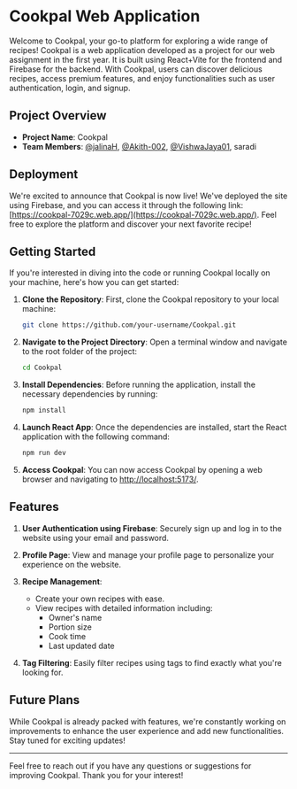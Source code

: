 # Cookpal Web Application

Welcome to Cookpal, your go-to platform for exploring a wide range of recipes! Cookpal is a web application developed as a project for our web assignment in the first year. It is built using React+Vite for the frontend and Firebase for the backend. With Cookpal, users can discover delicious recipes, access premium features, and enjoy functionalities such as user authentication, login, and signup.

## Project Overview

- **Project Name**: Cookpal
- **Team Members**: [@jalinaH](https://github.com/JalinaH), [@Akith-002](https://github.com/Akith-002),
[@VishwaJaya01](https://github.com/VishwaJaya01), saradi

## Deployment

We're excited to announce that Cookpal is now live! We've deployed the site using Firebase, and you can access it through the following link: [https://cookpal-7029c.web.app/](https://cookpal-7029c.web.app/). Feel free to explore the platform and discover your next favorite recipe!

## Getting Started

If you're interested in diving into the code or running Cookpal locally on your machine, here's how you can get started:

1. **Clone the Repository**: 
    First, clone the Cookpal repository to your local machine:
    ```bash
    git clone https://github.com/your-username/Cookpal.git
    ```

2. **Navigate to the Project Directory**: 
    Open a terminal window and navigate to the root folder of the project:
    ```bash
    cd Cookpal
    ```

3. **Install Dependencies**: 
    Before running the application, install the necessary dependencies by running:
    ```bash
    npm install
    ```

4. **Launch React App**: 
    Once the dependencies are installed, start the React application with the following command:
    ```bash
    npm run dev
    ```

5. **Access Cookpal**: 
    You can now access Cookpal by opening a web browser and navigating to [http://localhost:5173/](http://localhost:5173/).

## Features

1. **User Authentication using Firebase**: Securely sign up and log in to the website using your email and password.
   
2. **Profile Page**: View and manage your profile page to personalize your experience on the website.

3. **Recipe Management**:
   - Create your own recipes with ease.
   - View recipes with detailed information including:
     - Owner's name
     - Portion size
     - Cook time
     - Last updated date
   
4. **Tag Filtering**: Easily filter recipes using tags to find exactly what you're looking for.

## Future Plans

While Cookpal is already packed with features, we're constantly working on improvements to enhance the user experience and add new functionalities. Stay tuned for exciting updates!

---

Feel free to reach out if you have any questions or suggestions for improving Cookpal. Thank you for your interest!
